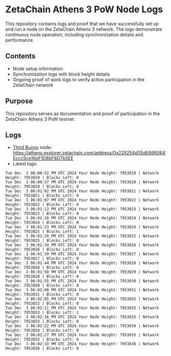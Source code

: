 # ZetaChain Athens 3 PoW Node Logs
This repository contains logs and proof that we have successfully set up and run a node on the ZetaChain Athens 3 network. The logs demonstrate continuous node operation, including synchronization details and performance.

## Contents
- Node setup information
- Synchronization logs with block height details
- Ongoing proof of work logs to verify active participation in the ZetaChain network

## Purpose
This repository serves as documentation and proof of participation in the ZetaChain Athens 3 PoW testnet.

## Logs

- [Third Bunny](https://thirdbunny.xyz/) node: https://athens.explorer.zetachain.com/address/0x225254d35dE666064Eccc5ce16eF1D8bF8D7b5EE
- Latest logs:
```
Tue Dec  3 06:00:52 PM UTC 2024 Your Node Height: 7953019 | Network Height: 7953019 | Blocks Left: 0
Tue Dec  3 06:00:57 PM UTC 2024 Your Node Height: 7953020 | Network Height: 7953020 | Blocks Left: 0
Tue Dec  3 06:01:02 PM UTC 2024 Your Node Height: 7953021 | Network Height: 7953021 | Blocks Left: 0
Tue Dec  3 06:01:07 PM UTC 2024 Your Node Height: 7953022 | Network Height: 7953022 | Blocks Left: 0
Tue Dec  3 06:01:13 PM UTC 2024 Your Node Height: 7953023 | Network Height: 7953023 | Blocks Left: 0
Tue Dec  3 06:01:18 PM UTC 2024 Your Node Height: 7953024 | Network Height: 7953024 | Blocks Left: 0
Tue Dec  3 06:01:23 PM UTC 2024 Your Node Height: 7953024 | Network Height: 7953025 | Blocks Left: 1
Tue Dec  3 06:01:28 PM UTC 2024 Your Node Height: 7953025 | Network Height: 7953025 | Blocks Left: 0
Tue Dec  3 06:01:34 PM UTC 2024 Your Node Height: 7953026 | Network Height: 7953026 | Blocks Left: 0
Tue Dec  3 06:01:39 PM UTC 2024 Your Node Height: 7953027 | Network Height: 7953027 | Blocks Left: 0
Tue Dec  3 06:01:44 PM UTC 2024 Your Node Height: 7953028 | Network Height: 7953028 | Blocks Left: 0
Tue Dec  3 06:01:50 PM UTC 2024 Your Node Height: 7953029 | Network Height: 7953029 | Blocks Left: 0
Tue Dec  3 06:01:55 PM UTC 2024 Your Node Height: 7953030 | Network Height: 7953030 | Blocks Left: 0
Tue Dec  3 06:02:00 PM UTC 2024 Your Node Height: 7953031 | Network Height: 7953031 | Blocks Left: 0
Tue Dec  3 06:02:05 PM UTC 2024 Your Node Height: 7953032 | Network Height: 7953032 | Blocks Left: 0
Tue Dec  3 06:02:11 PM UTC 2024 Your Node Height: 7953032 | Network Height: 7953033 | Blocks Left: 1
Tue Dec  3 06:02:16 PM UTC 2024 Your Node Height: 7953033 | Network Height: 7953033 | Blocks Left: 0
Tue Dec  3 06:02:22 PM UTC 2024 Your Node Height: 7953034 | Network Height: 7953034 | Blocks Left: 0
Tue Dec  3 06:02:27 PM UTC 2024 Your Node Height: 7953035 | Network Height: 7953035 | Blocks Left: 0
Tue Dec  3 06:02:33 PM UTC 2024 Your Node Height: 7953036 | Network Height: 7953036 | Blocks Left: 0
```
